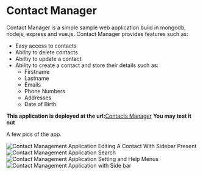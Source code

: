 # Contact Manager
Contact Manager is a simple sample web application build in mongodb, nodejs,
express and vue.js. Contact Manager provides features such as:
* Easy access to contacts
* Ability to delete contacts
* Abiltiy to update a contact
* Ability to create a contact and store their details such as:
  * Firstname
  * Lastname
  * Emails
  * Phone Numbers
  * Addresses
  * Date of Birth

**This application is deployed at the url:**[Contacts Manager](https://contacts.randyburrell.info)
__You may **test** it out__

A few pics of the app.

![Contact Management Application Editing A Contact With Sidebar Present](https://www.randyburrell.info/projects/wp-content/uploads/sites/2/2018/01/edit-contact-sidebar.png)
![Contact Management Application Search](https://www.randyburrell.info/projects/wp-content/uploads/sites/2/2018/01/search.png)
![Contact Management Application Setting and Help Menus](https://www.randyburrell.info/projects/wp-content/uploads/sites/2/2018/01/new-contacts-settings-help.png)
![Contact Management Application with Side bar](https://www.randyburrell.info/projects/wp-content/uploads/sites/2/2018/01/new-contact-sidebar.png)
